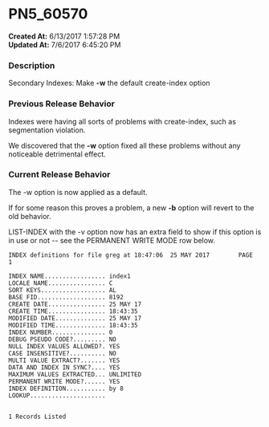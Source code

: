 # PN5_60570

**Created At:** 6/13/2017 1:57:28 PM  
**Updated At:** 7/6/2017 6:45:20 PM  


### Description

Secondary Indexes: Make **-w** the default create-index option



### Previous Release Behavior

Indexes were having all sorts of problems with create-index, such as segmentation violation.

We discovered that the **-w** option fixed all these problems without any noticeable detrimental effect.



### Current Release Behavior

The -w option is now applied as a default.

If for some reason this proves a problem, a new **-b** option will revert to the old behavior.

LIST-INDEX with the -v option now has an extra field to show if this option is in use or not -- see the PERMANENT WRITE MODE row below.

```
INDEX definitions for file greg at 18:47:06  25 MAY 2017        PAGE    1

INDEX NAME................. index1                                                                                              
LOCALE NAME................ C                                                                                                   
SORT KEYS.................. AL                                                                                                  
BASE FID................... 8192                                                                                                
CREATE DATE................ 25 MAY 17                                                                                           
CREATE TIME................ 18:43:35                                                                                            
MODIFIED DATE.............. 25 MAY 17                                                                                           
MODIFIED TIME.............. 18:43:35                                                                                            
INDEX NUMBER............... 0                                                                                                   
DEBUG PSEUDO CODE?......... NO                                                                                                  
NULL INDEX VALUES ALLOWED?. YES                                                                                                 
CASE INSENSITIVE?.......... NO                                                                                                  
MULTI VALUE EXTRACT?....... YES                                                                                                 
DATA AND INDEX IN SYNC?.... YES                                                                                                 
MAXIMUM VALUES EXTRACTED... UNLIMITED                                                                                           
PERMANENT WRITE MODE?...... YES                                                                                                 
INDEX DEFINITION........... by 8                                                                                               
LOOKUP.....................                                                                                                     


1 Records Listed
```
